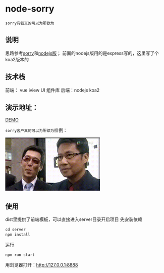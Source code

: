 # node-sorry

`sorry有钱真的可以为所欲为`

## 说明

思路参考[sorry](https://github.com/xtyxtyx/sorry)和[nodejs版](https://github.com/q809198545/node-sorry)；
前面的nodejs版用的是express写的，这里写了个koa2版本的

## 技术栈
前端： vue iview UI 组件库
后端：nodejs koa2

## 演示地址：
[DEMO](http://www.wadejs.cn/sorry/)

`sorry客户真的可以为所欲为`样例：

![](server/templates/sorry.gif)

## 使用
dist里提供了前端模板，可以直接进入server目录开启项目
先安装依赖
```
cd server
npm install 

```

运行

```
npm run start

```

用浏览器打开：http://127.0.0.1:8888
